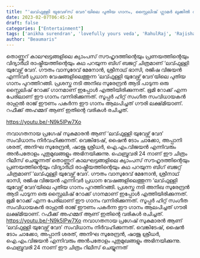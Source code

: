 ```yaml
---
title: "'ലവ്ഫുള്ളി യുവേഴ്‌സ് വേദ'യിലെ പുതിയ ഗാനം, സ്റ്റൈലിഷ് ഗ്ലാമർ ലുക്കിൽ അനിഖ സുരേന്ദ്രൻ"
date: 2023-02-07T06:45:24
draft: false
categories: ["Entertainment"]
tags: ['anikha surendran', 'lovefully yours veda', 'RahulRaj', 'RajishaVijayan', 'sreenathbhasi']
author: "Beaumaris"
---
```


തൊണ്ണൂറ് കാലഘട്ടങ്ങളിലെ ക്യാംപസ് സൗഹൃദത്തിന്റെയും പ്രണയത്തിന്റെയും വിദ്യാർഥി രാഷ്ട്രീയത്തിന്റെയും കഥ പറയുന്ന ബിഗ് ബജറ്റ് ചിത്രമാണ് ‘ലവ്ഫുള്ളി യുവേഴ്സ് വേദ’. ഗൗതം വാസുദേവ് മേനോൻ, ശ്രീനാഥ് ഭാസി, രജിഷ വിജയൻ എന്നിവർ പ്രധാന വേഷങ്ങളിലെത്തുന്ന ‘ലവ്ഫുള്ളി യുവേഴ്സ് വേദ’യിലെ പുതിയ ഗാനം പുറത്തിറങ്ങി. പ്രശസ്ത നടി അനിഖ സുരേന്ദ്രൻ ആടി പാടുന്ന ഒരു സ്റ്റൈലിഷ് റോക്ക് ഗാനമാണ് ഇപ്പോൾ എത്തിയിരിക്കുന്നത്. ഭൂമി റോക്ക് എന്ന പേരിലാണ് ഈ ഗാനം വന്നിരിക്കുന്നത്. സൂപ്പർ ഹിറ്റ് സംഗീത സംവിധായകൻ രാഹുൽ രാജ് ഈണം പകർന്ന ഈ ഗാനം ആലപിച്ചത് ഗൗരി ലക്ഷ്‌മിയാണ്. റഫീക്ക് അഹമ്മദ് ആണ് ഇതിന്റെ വരികൾ രചിച്ചത്.

https://youtu.be/-N9k5lPw7Xo

നവാഗതനായ പ്രഗേഷ് സുകുമാരൻ ആണ് ‘ലവ്ഫുള്ളി യുവേഴ്സ് വേദ’ സംവിധാനം നിർവഹിക്കുന്നത്. വെങ്കിടേഷ്, ഷൈൻ ടോം ചാക്കോ, അപ്പാനി ശരത്, അനിഘ സുരേന്ദ്രൻ, ഷാജു ശ്രീധർ, ഐ.എം.വിജയൻ എന്നിവരും അൻപതോളം പുതുമുഖങ്ങളും അഭിനയിക്കുന്നു. ഫെബ്രുവരി 24 നാണ് ഈ ചിത്രം റിലീസ്‌ ചെയ്യുന്നത്
തൊണ്ണൂറ് കാലഘട്ടങ്ങളിലെ ക്യാംപസ് സൗഹൃദത്തിന്റെയും പ്രണയത്തിന്റെയും വിദ്യാർഥി രാഷ്ട്രീയത്തിന്റെയും കഥ പറയുന്ന ബിഗ് ബജറ്റ് ചിത്രമാണ് ‘ലവ്ഫുള്ളി യുവേഴ്സ് വേദ’. ഗൗതം വാസുദേവ് മേനോൻ, ശ്രീനാഥ് ഭാസി, രജിഷ വിജയൻ എന്നിവർ പ്രധാന വേഷങ്ങളിലെത്തുന്ന ‘ലവ്ഫുള്ളി യുവേഴ്സ് വേദ’യിലെ പുതിയ ഗാനം പുറത്തിറങ്ങി. പ്രശസ്ത നടി അനിഖ സുരേന്ദ്രൻ ആടി പാടുന്ന ഒരു സ്റ്റൈലിഷ് റോക്ക് ഗാനമാണ് ഇപ്പോൾ എത്തിയിരിക്കുന്നത്. ഭൂമി റോക്ക് എന്ന പേരിലാണ് ഈ ഗാനം വന്നിരിക്കുന്നത്. സൂപ്പർ ഹിറ്റ് സംഗീത സംവിധായകൻ രാഹുൽ രാജ് ഈണം പകർന്ന ഈ ഗാനം ആലപിച്ചത് ഗൗരി ലക്ഷ്‌മിയാണ്. റഫീക്ക് അഹമ്മദ് ആണ് ഇതിന്റെ വരികൾ രചിച്ചത്. https://youtu.be/-N9k5lPw7Xo നവാഗതനായ പ്രഗേഷ് സുകുമാരൻ ആണ് ‘ലവ്ഫുള്ളി യുവേഴ്സ് വേദ’ സംവിധാനം നിർവഹിക്കുന്നത്. വെങ്കിടേഷ്, ഷൈൻ ടോം ചാക്കോ, അപ്പാനി ശരത്, അനിഘ സുരേന്ദ്രൻ, ഷാജു ശ്രീധർ, ഐ.എം.വിജയൻ എന്നിവരും അൻപതോളം പുതുമുഖങ്ങളും അഭിനയിക്കുന്നു. ഫെബ്രുവരി 24 നാണ് ഈ ചിത്രം റിലീസ്‌ ചെയ്യുന്നത്
